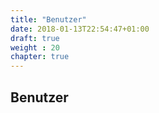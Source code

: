 ```yaml
---
title: "Benutzer"
date: 2018-01-13T22:54:47+01:00
draft: true
weight : 20
chapter: true
---
```

## Benutzer